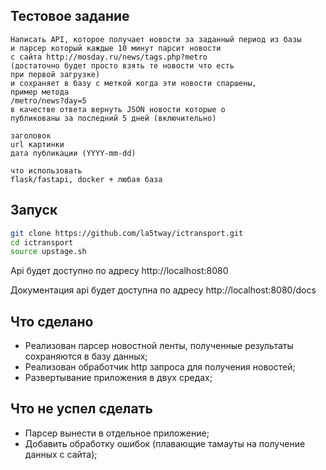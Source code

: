 ## Тестовое задание

```
Написать API, которое получает новости за заданный период из базы
и парсер который каждые 10 минут парсит новости
с сайта http://mosday.ru/news/tags.php?metro
(достаточно будет просто взять те новости что есть
при первой загрузке)
и сохраняет в базу с меткой когда эти новости спаршены,
пример метода
/metro/news?day=5
в качестве ответа вернуть JSON новости которые о
публикованы за последний 5 дней (включительно)

заголовок
url картинки
дата публикации (YYYY-mm-dd)

что использовать
flask/fastapi, docker + любая база
```

## Запуск

```sh
git clone https://github.com/la5tway/ictransport.git
cd ictransport
source upstage.sh
```
Api будет доступно по адресу http://localhost:8080

Документация api будет доступна по адресу http://localhost:8080/docs

## Что сделано
- Реализован парсер новостной ленты, полученные результаты сохраняются в базу данных;
- Реализован обработчик http запроса для получения новостей;
- Развертывание приложения в двух средах;

## Что не успел сделать
- Парсер вынести в отдельное приложение;
- Добавить обработку ошибок (плавающие тамауты на получение данных с сайта);
